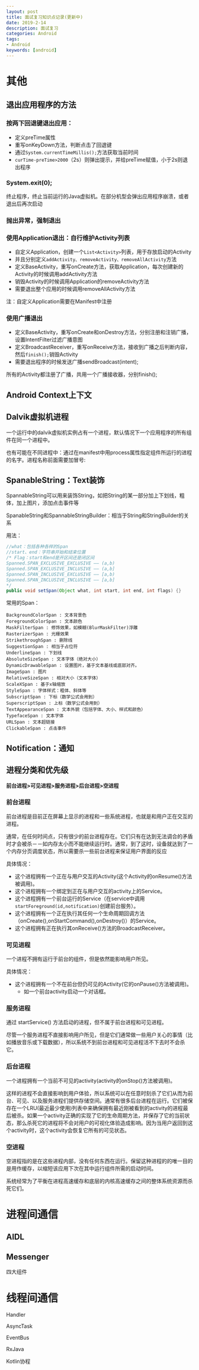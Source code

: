 ```yaml
---
layout: post
title: 面试复习知识点记录(更新中)
date: 2019-2-14
description: 面试复习
categories: Android
tags: 
- Android
keywords: [android]
---
```


# 其他

## 退出应用程序的方法

### 按两下回退键退出应用：

* 定义preTime属性
* 重写onKeyDown方法，判断点击了回退键
* 通过`System.currentTimeMillis();`方法获取当前时间
* `curTime-preTime>2000`（2s）则弹出提示，并给preTime赋值，小于2s则退出程序

### System.exit(0);

终止程序，终止当前运行的Java虚拟机。在部分机型会弹出应用程序崩溃，或者退出后再次启动

### 抛出异常，强制退出

### 使用Application退出：自行维护Activity列表

* 自定义Application，创建一个`List<Activity>`列表，用于存放启动的Activity
* 并且分别定义`addActivity、removeActivity、removeAllActivity`方法
* 定义BaseActivity，重写onCreate方法，获取Application，每次创建新的Activity的时候调用addActivity方法
* 销毁Activity的时候调用Application的removeActivity方法
* 需要退出整个应用的时候调用removeAllActivity方法

注：自定义Application需要在Manifest中注册

### 使用广播退出

* 定义BaseActivity，重写onCreate和onDestroy方法，分别注册和注销广播，设置IntentFilter过滤广播意图
* 定义BroadcastReceiver，重写onReceive方法，接收到广播之后判断内容，然后`finish();`销毁Activity
* 需要退出程序的时候发送广播sendBroadcast(intent);

所有的Activity都注册了广播，共用一个广播接收器，分别finish();



## Android Context上下文





## Dalvik虚拟机进程

一个运行中的dalvik虚拟机实例占有一个进程，默认情况下一个应用程序的所有组件在同一个进程中。

也有可能在不同进程中：通过在manifest中用process属性指定组件所运行的进程的名字。进程名称前面需要加冒号:



## SpanableString：Text装饰

SpannableString可以用来装饰String，如把String的某一部分加上下划线，粗体，加上图片，添加点击事件等

SpanableString和SpannableStringBuilder：相当于String和StringBuilder的关系

用法：

```java
//what：包括各种各样的Span
//start、end：字符串开始和结束位置
/* Flag：start和end是开区间还是闭区间
Spanned.SPAN_EXCLUSIVE_EXCLUSIVE —— (a,b)
Spanned.SPAN_EXCLUSIVE_INCLUSIVE —— (a,b]
Spanned.SPAN_INCLUSIVE_EXCLUSIVE —— [a,b)
Spanned.SPAN_INCLUSIVE_INCLUSIVE —— [a,b]
*/
public void setSpan(Object what, int start, int end, int flags) {}
```

常用的Span：

```
BackgroundColorSpan : 文本背景色
ForegroundColorSpan : 文本颜色
MaskFilterSpan : 修饰效果，如模糊(BlurMaskFilter)浮雕
RasterizerSpan : 光栅效果
StrikethroughSpan : 删除线
SuggestionSpan : 相当于占位符
UnderlineSpan : 下划线
AbsoluteSizeSpan : 文本字体（绝对大小）
DynamicDrawableSpan : 设置图片，基于文本基线或底部对齐。
ImageSpan : 图片
RelativeSizeSpan : 相对大小（文本字体）
ScaleXSpan : 基于x轴缩放
StyleSpan : 字体样式：粗体、斜体等
SubscriptSpan : 下标（数学公式会用到）
SuperscriptSpan : 上标（数学公式会用到）
TextAppearanceSpan : 文本外貌（包括字体、大小、样式和颜色）
TypefaceSpan : 文本字体
URLSpan : 文本超链接
ClickableSpan : 点击事件
```



## Notification：通知

## 进程分类和优先级

**前台进程>可见进程>服务进程>后台进程>空进程**

### 前台进程

前台进程是目前正在屏幕上显示的进程和一些系统进程，也就是和用户正在交互的进程。

通常，在任何时间点，只有很少的前台进程存在。它们只有在达到无法调合的矛盾时才会被杀－－如内存太小而不能继续运行时。通常，到了这时，设备就达到了一个内存分页调度状态，所以需要杀一些前台进程来保证用户界面的反应

具体情况：

* 这个进程拥有一个正在与用户交互的Activity(这个Activity的onResume()方法被调用)。
* 这个进程拥有一个绑定到正在与用户交互的activity上的Service。
* 这个进程拥有一个前台运行的Service（在service中调用`startForeground(id,notification)`创建前台服务）。
* 这个进程拥有一个正在执行其任何一个生命周期回调方法（onCreate(),onStartCommand(),onDestroy()）的Service。
* 这个进程拥有正在执行其onReceive()方法的BroadcastReceiver。

### 可见进程

一个进程不拥有运行于前台的组件，但是依然能影响用户所见。

具体情况：

* 这个进程拥有一个不在前台但仍可见的Activity(它的onPause()方法被调用)。
  * 如一个前台activity启动一个对话框。

### 服务进程

通过 startService() 方法启动的进程，但不属于前台进程和可见进程。

尽管一个服务进程不直接影响用户所见，但是它们通常做一些用户关心的事情（比如播放音乐或下载数据），所以系统不到前台进程和可见进程活不下去时不会杀它。

### 后台进程

一个进程拥有一个当前不可见的activity(activity的onStop()方法被调用)。

这样的进程不会直接影响到用户体验，所以系统可以在任意时刻杀了它们从而为前台、可见、以及服务进程们提供存储空间。通常有很多后台进程在运行。它们被保存在一个LRU(最近最少使用)列表中来确保拥有最近刚被看到的activity的进程最后被杀。如果一个activity正确的实现了它的生命周期方法，并保存了它的当前状态，那么杀死它的进程将不会对用户的可视化体验造成影响。因为当用户返回到这个activity时，这个activity会恢复它所有的可见状态。

### 空进程

空进程指的是在这些进程内部，没有任何东西在运行。保留这种进程的的唯一目的是用作缓存，以缩短该应用下次在其中运行组件所需的启动时间。

系统经常为了平衡在进程高速缓存和底层的内核高速缓存之间的整体系统资源而杀死它们。



# 进程间通信

## AIDL

## Messenger

四大组件

# 线程间通信

Handler

AsyncTask

EventBus

RxJava

Kotlin协程

